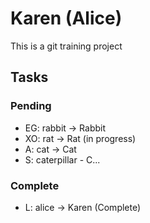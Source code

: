 # Karen (Alice)

This is a git training project

## Tasks

### Pending

- EG: rabbit -> Rabbit
- XO: rat -> Rat (in progress)
- A: cat -> Cat
- S: caterpillar - C...

### Complete

- L: alice -> Karen (Complete)

